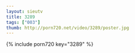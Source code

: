 ```yaml
--- 
layout: sieutv
title: 3289
tags: ["003"]
thumb: http://porn720.net/video/3289/poster.jpg
---
```

{% include porn720 key="3289" %} 
